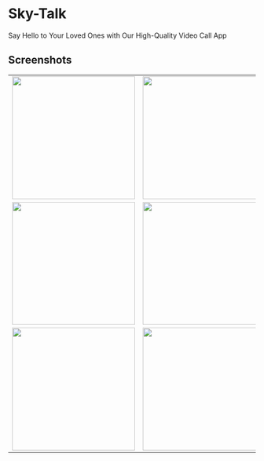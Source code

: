 # Sky-Talk
Say Hello to Your Loved Ones with Our High-Quality Video Call App
## Screenshots
<table>
<tr>
  <td>
<img width=250 src="https://firebasestorage.googleapis.com/v0/b/videocall-97a88.appspot.com/o/ss%2F1.png?alt=media&token=9f6f51bc-f909-4c99-9758-a404a7b16770">
  </td>
  <td>
<img width=250 src="https://firebasestorage.googleapis.com/v0/b/videocall-97a88.appspot.com/o/ss%2F2.png?alt=media&token=470bc814-cd1f-4e9a-ab7b-c5ebe097de73">
  </td>
  <td>
<img width=250 src="https://firebasestorage.googleapis.com/v0/b/videocall-97a88.appspot.com/o/ss%2F3.png?alt=media&token=ffa70b63-5b51-45cb-b501-e2e7ac4ce5e6">
 </td>
  </tr>
  <tr>
  <td>
<img width=250 src="https://firebasestorage.googleapis.com/v0/b/videocall-97a88.appspot.com/o/ss%2F4.png?alt=media&token=7bcdf2cc-2478-4b62-9f4a-0c94bd44ca0a">
 </td>
  <td>
<img width=250 src="https://firebasestorage.googleapis.com/v0/b/videocall-97a88.appspot.com/o/ss%2F5.png?alt=media&token=cfedc297-971d-413b-9901-0e41e390dd5d">
 </td>
  <td>
<img width=250 src="https://firebasestorage.googleapis.com/v0/b/videocall-97a88.appspot.com/o/ss%2F6.png?alt=media&token=46196a66-60f6-4902-9e33-a03a16a6ca40">
</td>
  </tr> 
   <tr>
  <td>
<img width=250 src="https://firebasestorage.googleapis.com/v0/b/videocall-97a88.appspot.com/o/ss%2F7.png?alt=media&token=31972d66-8560-4ab6-92c9-4dab72f279eb">
 </td>
  <td>
<img width=250 src="https://firebasestorage.googleapis.com/v0/b/videocall-97a88.appspot.com/o/ss%2F8.png?alt=media&token=35925e67-5550-4320-85f4-b8648cdca37f">
 </td>
  <td>
<img width=250 src="https://firebasestorage.googleapis.com/v0/b/videocall-97a88.appspot.com/o/ss%2F9.png?alt=media&token=c361364c-eada-42b0-8eb2-66c2d6d119f1">
</td>
  </tr> 
</table>
